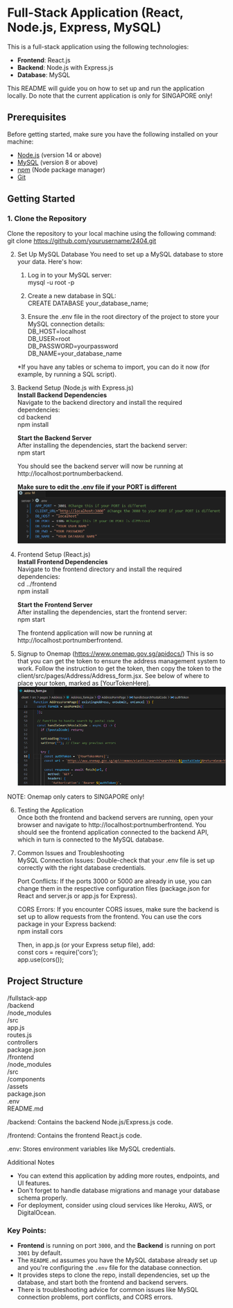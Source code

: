 # Full-Stack Application (React, Node.js, Express, MySQL)

This is a full-stack application using the following technologies:

- **Frontend**: React.js
- **Backend**: Node.js with Express.js
- **Database**: MySQL

This README will guide you on how to set up and run the application locally.
Do note that the current application is only for SINGAPORE only!

## Prerequisites

Before getting started, make sure you have the following installed on your machine:

- [Node.js](https://nodejs.org/) (version 14 or above)
- [MySQL](https://www.mysql.com/) (version 8 or above)
- [npm](https://www.npmjs.com/) (Node package manager)
- [Git](https://git-scm.com/)

## Getting Started

### 1. Clone the Repository

Clone the repository to your local machine using the following command:<br>
git clone https://github.com/yourusername/2404.git

2. Set Up MySQL Database
You need to set up a MySQL database to store your data. Here's how:
    1. Log in to your MySQL server:<br>
        mysql -u root -p

    2. Create a new database in SQL:<br>
        CREATE DATABASE your_database_name;

    3. Ensure the .env file in the root directory of the project to store your MySQL connection details:<br>
        DB_HOST=localhost<br>
        DB_USER=root<br>
        DB_PASSWORD=yourpassword<br>
        DB_NAME=your_database_name

    *If you have any tables or schema to import, you can do it now (for example, by running a SQL script).

3. Backend Setup (Node.js with Express.js) <br>
   **Install Backend Dependencies** <br>
    Navigate to the backend directory and install the required dependencies:<br>
    cd backend<br>
    npm install<br>
    
    **Start the Backend Server** <br>
    After installing the dependencies, start the backend server:<br>
    npm start

    You should see the backend server will now be running at http://localhost:portnumberbackend.

    **Make sure to edit the .env file if your PORT is different**
    ![alt text](image-1.png)

4. Frontend Setup (React.js) <br>
    **Install Frontend Dependencies** <br>
    Navigate to the frontend directory and install the required dependencies:<br>
    cd ../frontend <br>
    npm install

    **Start the Frontend Server** <br>
    After installing the dependencies, start the frontend server: <br>
    npm start

    The frontend application will now be running at http://localhost:portnumberfrontend.

5. Signup to Onemap (https://www.onemap.gov.sg/apidocs/)
  This is so that you can get the token to ensure the address management system to work. Follow the instruction to get the token, then copy the token to the client/src/pages/Address/Address_form.jsx. See below of where to place your token, marked as [YourTokenHere].
  ![alt text](image.png)

  NOTE: Onemap only caters to SINGAPORE only!

6. Testing the Application <br>
    Once both the frontend and backend servers are running, open your browser and navigate to http://localhost:portnumberfrontend. You should see the frontend application connected to the backend API, which in turn is connected to the MySQL database.

7. Common Issues and Troubleshooting <br>
    MySQL Connection Issues: Double-check that your .env file is set up correctly with the right database credentials.

    Port Conflicts: If the ports 3000 or 5000 are already in use, you can change them in the respective configuration files (package.json for React and server.js or app.js for Express).

    CORS Errors: If you encounter CORS issues, make sure the backend is set up to allow requests from the frontend. You can use the cors package in your Express backend: <br>
    npm install cors <br>
    
    Then, in app.js (or your Express setup file), add: <br>
    const cors = require('cors'); <br>
    app.use(cors());

## Project Structure
/fullstack-app<br>
  /backend<br>
    /node_modules<br>
    /src<br>
      app.js<br>
      routes.js<br>
      controllers<br>
    package.json<br>
  /frontend<br>
    /node_modules<br>
    /src<br>
      /components<br>
      /assets<br>
    package.json<br>
  .env<br>
  README.md<br>

/backend: Contains the backend Node.js/Express.js code.

/frontend: Contains the frontend React.js code.

.env: Stores environment variables like MySQL credentials.

Additional Notes
- You can extend this application by adding more routes, endpoints, and UI features.
- Don't forget to handle database migrations and manage your database schema properly.
- For deployment, consider using cloud services like Heroku, AWS, or DigitalOcean.

### Key Points:

- **Frontend** is running on port `3000`, and the **Backend** is running on port `3001` by default.
- The `README.md` assumes you have the MySQL database already set up and you're configuring the `.env` file for the database connection.
- It provides steps to clone the repo, install dependencies, set up the database, and start both the frontend and backend servers.
- There is troubleshooting advice for common issues like MySQL connection problems, port conflicts, and CORS errors.
